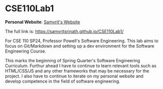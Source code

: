 # CSE110Lab1

**Personal Website**: [Samvrit's Website](https://samvritsrinath.github.io/CSE110Lab1/)

The full link is: https://samvritsrinath.github.io/CSE110Lab1/

For CSE 110 SP24, Professor Powell's Software Engineering. This lab aims to focus on Git/Markdown and setting up a dev environment for the Software Engineering Course.

This marks the beginning of Spring Quarter's Software Engineering Curriculum. Furthur ahead I have to continue to learn relevant tools such as HTML/CSS/JS and any other frameworks that may be necessary for the project. I also have to continue to iterate on my personal website and develop competence in the field of software engineering.
